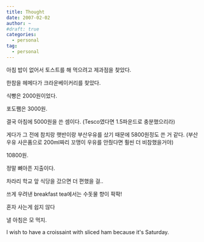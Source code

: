 ```yaml
---
title: Thought
date: 2007-02-02
author: ~
#draft: true
categories:
  - personal
tag:
  - personal
---
```




아침 밥이 없어서 토스트를 해 먹으려고 제과점을 찾았다.

한참을 헤메다가 크라운베이커리를 찾았다.

식빵은 2000원이었다.

포도쨈은 3000원.

결국 아침에 5000원을 쓴 셈이다. (Tesco였다면 1.5파운드로 충분했으리라)

게다가 그 전에 참치랑 햇반이랑 부산우유를 샀기 때문에 5800원정도 쓴 거 같다. (부산우유 사은품으로 200ml짜리 꼬맹이 우유를 안줬다면 훨씬 더 비참했을거야)

10800원.

정말 뼈아픈 지출이다.

차라리 학교 앞 식당을 갔으면 더 편했을 걸..

쓰게 우려낸 breakfast tea에서는 수돗물 향이 팍팍!

혼자 사는게 쉽지 않다

낼 아침은 모 먹지.

I wish to have a croissaint with sliced ham because it's Saturday.



 






